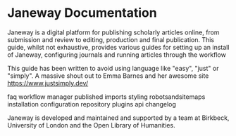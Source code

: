 # Janeway Documentation

Janeway is a digital platform for publishing scholarly articles online,
from submission and review to editing, production and final publication.
This guide, whilst not exhaustive, provides various guides for setting
up an install of Janeway, configuring journals and running articles
through the workflow

This guide has been written to avoid using language like "easy", "just"
or "simply". A massive shout out to Emma Barnes and her awesome site
<https://www.justsimply.dev/>

<div class="toctree" data-maxdepth="4" data-caption="Contents">

faq workflow manager published imports styling robotsandsitemaps
installation configuration repository plugins api changelog

</div>

Janeway is developed and maintained and supported by a team at Birkbeck,
University of London and the Open Library of Humanities.
